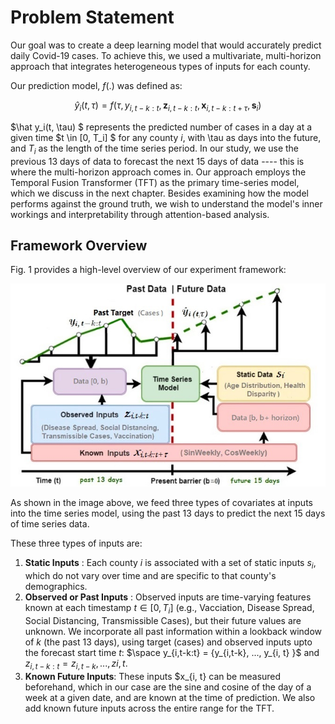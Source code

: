 # Problem Statement

Our goal was to create a deep learning model that would accurately predict daily Covid-19 cases. To achieve this, we used a multivariate, multi-horizon approach that integrates heterogeneous types of inputs for each county. 

Our prediction model, $f(.)$ was defined as:

$$ \hat y_i(t, \tau) = f(\tau, y_{i, t-k:t}, \textbf{z}_{i, t-k:t}, \textbf{x}_{i, t-k:t+\tau}, \textbf{s}_i ) $$ 

$\hat y_i(t, \tau) $ represents the predicted number of cases in a day at a given time $t \in [0, T_i] $ for any county $i$, with \tau as days into the future, and $T_i$ as the length of the time series period. In our study, we use the previous 13 days of data to forecast the next 15 days of data ---- this is where the multi-horizon approach comes in. Our approach employs the Temporal Fusion Transformer (TFT) as the primary time-series model, which we discuss in the next chapter. Besides examining how the model performs against the ground truth, we wish to understand the model's inner workings and interpretability through attention-based analysis.

## Framework Overview 

Fig. 1 provides a high-level overview of our experiment framework:

<img src="../images/framework_overview.jpg" alt="framework overview" width="550px"/>

As shown in the image above, we feed three types of covariates at inputs into the time series model, using the past 13 days to predict the next 15 days of time series data. 

These three types of inputs are:

1. **Static Inputs** : Each county *i* is associated with a set of static inputs $s_i$, which do not vary over time and are specific to that county's demographics.
2. **Observed or Past Inputs** : Observed inputs are time-varying features known at each timestamp $t \in [0, T_i]$ (e.g., Vacciation, Disease Spread, Social Distancing, Transmissible Cases), but their future values are unknown. We incorporate all past information within a lookback window of *k* (the past 13 days), using target (cases) and observed inputs upto the forecast start time *t*:      $\space y_{i,t-k:t} = {y_{i,t-k}, ..., y_{i, t} }$ and $z_{i, t-k:t} = {z_{i,t-k}, ..., z{i, t}}$.
3. **Known Future Inputs**: These inputs $x_{i, t} can be measured beforehand, which in our case are the sine and cosine of the day of a week at a given date, and are known at the time of prediction. We also add known future inputs across the entire range for the TFT.
